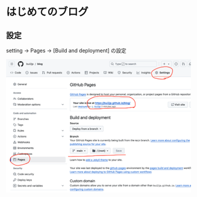# はじめてのブログ

## 設定
setting -> Pages -> [Build and deployment] の設定


![github_page.png](./github_page.png)


